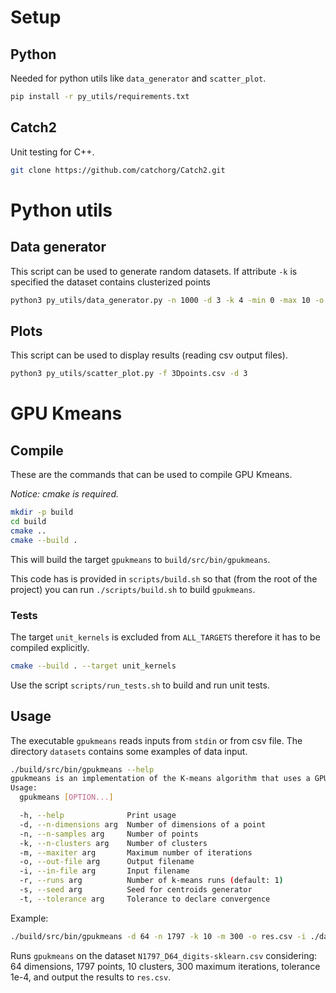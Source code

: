 # Setup

## Python
Needed for python utils like `data_generator` and `scatter_plot`.

```bash
pip install -r py_utils/requirements.txt
```

## Catch2
Unit testing for C++.

```bash
git clone https://github.com/catchorg/Catch2.git
```

# Python utils

## Data generator
This script can be used to generate random datasets. If attribute `-k` is specified the dataset contains clusterized points
```bash
python3 py_utils/data_generator.py -n 1000 -d 3 -k 4 -min 0 -max 10 -o datasets/3Dpoints.csv
```

## Plots
This script can be used to display results (reading csv output files).

```bash
python3 py_utils/scatter_plot.py -f 3Dpoints.csv -d 3
```

# GPU Kmeans
## Compile
These are the commands that can be used to compile GPU Kmeans.

*Notice: cmake is required.*
```bash
mkdir -p build
cd build
cmake ..
cmake --build .
```
This will build the target `gpukmeans` to `build/src/bin/gpukmeans`.

This code has is provided in `scripts/build.sh` so that (from the root of the project) you can run `./scripts/build.sh` to build `gpukmeans`.

### Tests
The target `unit_kernels` is excluded from `ALL_TARGETS` therefore it has to be compiled explicitly.
```bash
cmake --build . --target unit_kernels
```
Use the script `scripts/run_tests.sh` to build and run unit tests.

## Usage
The executable `gpukmeans` reads inputs from `stdin` or from csv file. The directory `datasets` contains some examples of data input.
```bash
./build/src/bin/gpukmeans --help
gpukmeans is an implementation of the K-means algorithm that uses a GPU
Usage:
  gpukmeans [OPTION...]

  -h, --help              Print usage
  -d, --n-dimensions arg  Number of dimensions of a point
  -n, --n-samples arg     Number of points
  -k, --n-clusters arg    Number of clusters
  -m, --maxiter arg       Maximum number of iterations
  -o, --out-file arg      Output filename
  -i, --in-file arg       Input filename
  -r, --runs arg          Number of k-means runs (default: 1)
  -s, --seed arg          Seed for centroids generator
  -t, --tolerance arg     Tolerance to declare convergence
```

Example:
```bash
./build/src/bin/gpukmeans -d 64 -n 1797 -k 10 -m 300 -o res.csv -i ./datasets/N1797_D64_digits-sklearn.csv -t 0.0001
```

Runs `gpukmeans` on the dataset `N1797_D64_digits-sklearn.csv` considering: 64 dimensions, 1797 points, 10 clusters, 300 maximum iterations, tolerance 1e-4, and output the results to `res.csv`.
